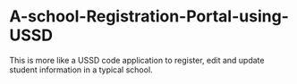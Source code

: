 
# A-school-Registration-Portal-using-USSD
This is more like a USSD code application to register, edit and update student information in a typical school.
